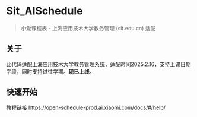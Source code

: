 # Sit_AISchedule

> 小爱课程表 - 上海应用技术大学教务管理 (sit.edu.cn) 适配

## 关于

此代码适配上海应用技术大学教务管理系统，适配时间2025.2.16，支持上课日期字段，同时支持过往学期。**现已上线。**


## 快速开始
教程链接
https://open-schedule-prod.ai.xiaomi.com/docs/#/help/
